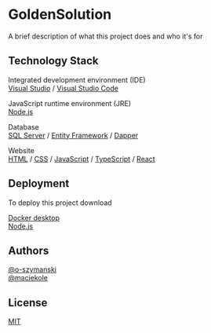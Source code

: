 # GoldenSolution

A brief description of what this project does and who it's for

## Technology Stack

Integrated development environment (IDE) \
[Visual Studio]() / [Visual Studio Code]()

JavaScript runtime environment (JRE) \
[Node.js]()

Database \
[SQL Server]() / [Entity Framework]() / [Dapper]()

Website \
[HTML]() / [CSS]() / [JavaScript]() / [TypeScript]() / [React]()

## Deployment

To deploy this project download

[Docker desktop]() \
[Node.js]()

## Authors

[@o-szymanski](https://github.com/o-szymanski) \
[@maciekole](https://github.com/maciekole)

## License

[MIT](https://choosealicense.com/licenses/mit/)
